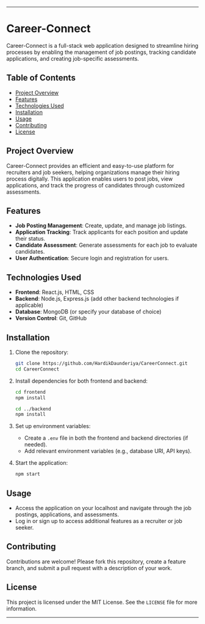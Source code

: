 

---

# Career-Connect

Career-Connect is a full-stack web application designed to streamline hiring processes by enabling the management of job postings, tracking candidate applications, and creating job-specific assessments.

## Table of Contents

- [Project Overview](#project-overview)
- [Features](#features)
- [Technologies Used](#technologies-used)
- [Installation](#installation)
- [Usage](#usage)
- [Contributing](#contributing)
- [License](#license)

## Project Overview

Career-Connect provides an efficient and easy-to-use platform for recruiters and job seekers, helping organizations manage their hiring process digitally. This application enables users to post jobs, view applications, and track the progress of candidates through customized assessments.

## Features

- **Job Posting Management**: Create, update, and manage job listings.
- **Application Tracking**: Track applicants for each position and update their status.
- **Candidate Assessment**: Generate assessments for each job to evaluate candidates.
- **User Authentication**: Secure login and registration for users.

## Technologies Used

- **Frontend**: React.js, HTML, CSS
- **Backend**: Node.js, Express.js (add other backend technologies if applicable)
- **Database**: MongoDB (or specify your database of choice)
- **Version Control**: Git, GitHub

## Installation

1. Clone the repository:
   ```bash
   git clone https://github.com/HardikDaunderiya/CareerConnect.git
   cd CareerConnect
   ```

2. Install dependencies for both frontend and backend:
   ```bash
   cd frontend
   npm install
   ```

   ```bash
   cd ../backend
   npm install
   ```

3. Set up environment variables:
   - Create a `.env` file in both the frontend and backend directories (if needed).
   - Add relevant environment variables (e.g., database URI, API keys).

4. Start the application:
   ```bash
   npm start
   ```

## Usage

- Access the application on your localhost and navigate through the job postings, applications, and assessments.
- Log in or sign up to access additional features as a recruiter or job seeker.

## Contributing

Contributions are welcome! Please fork this repository, create a feature branch, and submit a pull request with a description of your work.

## License

This project is licensed under the MIT License. See the `LICENSE` file for more information.

--- 


